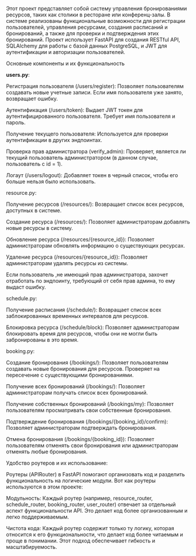 Этот проект представляет собой систему управления бронированиями ресурсов, таких как столики в ресторане или конференц-залы. В системе реализованы функциональные возможности для регистрации пользователей, управления ресурсами, создания расписаний и бронирований, а также для проверки и подтверждения этих бронирований. Проект использует FastAPI для создания RESTful API, SQLAlchemy для работы с базой данных PostgreSQL, и JWT для аутентификации и авторизации пользователей.

Основные компоненты и их функциональность


<strong>users.py</strong>:

Регистрация пользователя (/users/register): Позволяет пользователям создавать новые учетные записи. Если имя пользователя уже занято, возвращает ошибку.

Аутентификация (/users/token): Выдает JWT токен для аутентифицированного пользователя. Требует имя пользователя и пароль.

Получение текущего пользователя: Используется для проверки аутентификации в других эндпоинтах.

Проверка прав администратора (verify_admin): Проверяет, является ли текущий пользователь администратором (в данном случае, пользователь с id = 1).

Логаут (/users/logout): Добавляет токен в черный список, чтобы его больше нельзя было использовать.


resource.py:

Получение ресурсов (/resources/): Возвращает список всех ресурсов, доступных в системе.

Создание ресурса (/resources/): Позволяет администраторам добавлять новые ресурсы в систему.

Обновление ресурса (/resources/{resource_id}): Позволяет администраторам обновлять информацию о существующих ресурсах.

Удаление ресурса (/resources/{resource_id}): Позволяет администраторам удалять ресурсы из системы.

Если пользователь ,не имеющий прав администратора, захочет отработать по эндпоинту, требующий от себя прав админа, то ему выдаст ошибку.


schedule.py:

Получение расписания (/schedule/): Возвращает список всех заблокированных временных интервалов для ресурсов.

Блокировка ресурса (/schedule/block): Позволяет администраторам блокировать время для ресурсов, чтобы они не могли быть забронированы в это время.



booking.py:

Создание бронирования (/bookings/): Позволяет пользователям создавать новые бронирования для ресурсов. Проверяет на пересечение с существующими бронированиями.

Получение всех бронирований (/bookings/): Позволяет администраторам получать список всех бронирований.

Получение собственных бронирований (/bookings/my): Позволяет пользователям просматривать свои собственные бронирования.

Подтверждение бронирования (/bookings/{booking_id}/confirm): Позволяет администраторам подтверждать бронирования.

Отмена бронирования (/bookings/{booking_id}): Позволяет пользователям отменять свои бронирования или администраторам отменять любые бронирования.


Удобство роутеров и их использование:


Роутеры (APIRouter) в FastAPI помогают организовать код и разделить функциональность на логические модули. Вот как роутеры используются в этом проекте:


Модульность: Каждый роутер (например, resource_router, schedule_router, booking_router, user_router) отвечает за отдельный аспект функциональности API. Это делает код более организованным и легко поддерживаемым.

Чистота кода: Каждый роутер содержит только ту логику, которая относится к его функциональности, что делает код более читаемым и проще в понимании. Этот подход обеспечивает гибкость и масштабируемость.

